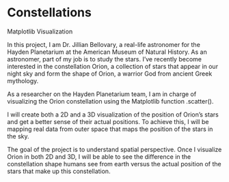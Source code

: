 # Constellations
 Matplotlib Visualization

In this project, I am Dr. Jillian Bellovary, a real-life astronomer for the Hayden Planetarium at the American Museum of Natural History. As an astronomer, part of my job is to study the stars. I’ve recently become interested in the constellation Orion, a collection of stars that appear in our night sky and form the shape of Orion, a warrior God from ancient Greek mythology.

As a researcher on the Hayden Planetarium team, I am in charge of visualizing the Orion constellation using the Matplotlib function .scatter().

I will create both a 2D and a 3D visualization of the position of Orion’s stars and get a better sense of their actual positions. To achieve this, I will be mapping real data from outer space that maps the position of the stars in the sky.

The goal of the project is to understand spatial perspective. Once I visualize Orion in both 2D and 3D, I will be able to see the difference in the constellation shape humans see from earth versus the actual position of the stars that make up this constellation.
